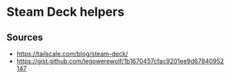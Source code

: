 # Steam Deck helpers


## Sources

- https://tailscale.com/blog/steam-deck/
- https://gist.github.com/legowerewolf/1b1670457cfac9201ee9d67840952147
